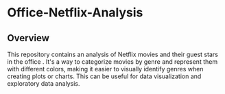# Office-Netflix-Analysis
## Overview
This repository contains an analysis of Netflix movies and their guest stars in the office . It's a way to categorize movies by genre and represent them with different colors, making it easier to visually identify genres when creating plots or charts. This can be useful for data visualization and exploratory data analysis.
